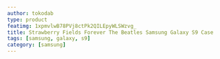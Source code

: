 ```yaml
---
author: tokodab
type: product
featimg: 1xpmvlwB78PVj8ctPk2QILEpyWLSWzvg_
title: Strawberry Fields Forever The Beatles Samsung Galaxy S9 Case
tags: [samsung, galaxy, s9]
category: [samsung]
---
```

